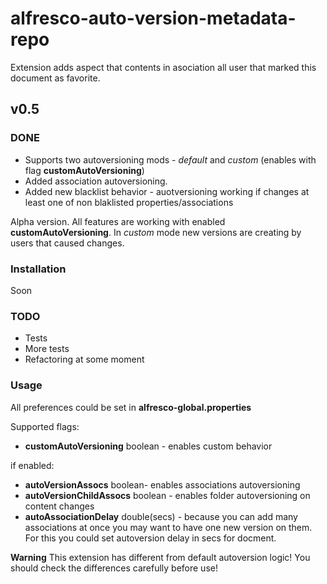# alfresco-auto-version-metadata-repo
Extension adds aspect that contents in asociation all user that marked this document as favorite.

## v0.5

### DONE
* Supports two autoversioning mods - *default* and *custom* (enables with flag **customAutoVersioning**)
* Added association autoversioning.
* Added new blacklist behavior - auotversioning working if changes at least one of non blaklisted properties/associations

Alpha version. All features are working with enabled **customAutoVersioning**. In *custom* mode new versions are creating by users that caused changes.

### Installation
Soon

### TODO
* Tests
* More tests
* Refactoring at some moment

### Usage
All preferences could be set in **alfresco-global.properties**

Supported flags:

* **customAutoVersioning** boolean - enables custom behavior

if enabled:

* **autoVersionAssocs** boolean- enables associations autoversioning
* **autoVersionChildAssocs** boolean - enables folder autoversioning on content changes
* **autoAssociationDelay** double(secs) - because you can add many associations at once you may want to have one new version on them. For this you could set autoversion delay in secs for docment.

**Warning** This extension has different from default autoversion logic! You should check the differences carefully before use!

